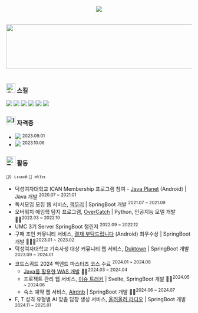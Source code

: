 <br/><br/>
<div align="center">
  <img src="https://capsule-render.vercel.app/api?text=Taeyoung🎯&animation=fadeIn&fontColor=46a4fb&fontSize=80&type=transparent&desc=Backend-Developer&descAlignY=90"/>
</div>
<br/><br/>
<a href="https://github.com/devxb/gitanimals">
  <img src="https://render.gitanimals.org/lines/sharpie1330?pet-id=2" width="1000" height="120"/>
</a>
<br/><br/>

### <img src="https://raw.githubusercontent.com/Tarikul-Islam-Anik/Animated-Fluent-Emojis/master/Emojis/Activities/Crystal%20Ball.png" alt="Crystal Ball" width="25" height="25" /> 스킬
<img src="https://img.shields.io/badge/Java-ED8B00?style=for-the-badge&logo=openjdk&logoColor=white"/></t>
<img src="https://img.shields.io/badge/Python-3776AB?style=for-the-badge&logo=python&logoColor=white"/> 
<img src="https://img.shields.io/badge/SpringBoot-6DB33F?style=for-the-badge&logo=springboot&logoColor=white"/>
<img src="https://img.shields.io/badge/MySQL-00000F?style=for-the-badge&logo=mysql&logoColor=white"/> 
<img src="https://img.shields.io/badge/Docker-2CA5E0?style=for-the-badge&logo=docker&logoColor=white"/> 
<img src="https://img.shields.io/badge/Amazon_AWS-FF9900?style=for-the-badge&logo=amazonaws&logoColor=white"/> 

### <img src="https://raw.githubusercontent.com/Tarikul-Islam-Anik/Animated-Fluent-Emojis/master/Emojis/Objects/Identification%20Card.png" alt="Identification Card" width="25" height="25" /> 자격증
- <img src="https://img.shields.io/badge/정보처리기사-51b4f5?style=for-the-badge&logo=coveralls&logoColor=black"/> <sup>2023.09.01
- <img src="https://img.shields.io/badge/SQL 개발자(SQLD)-f1e15a?style=for-the-badge&logo=coveralls&logoColor=black"/> <sup>2023.10.06

### <img src="https://raw.githubusercontent.com/Tarikul-Islam-Anik/Animated-Fluent-Emojis/master/Emojis/People/Technologist.png" alt="Technologist" width="25" height="25" />  활동
`🙋‍♀️ ʟᴇᴀᴅᴇʀ` `🏅 ᴘʀɪᴢᴇ`
- 덕성여자대학교 ICAN Membership 프로그램 참여 - [Java Planet](https://github.com/sharpie1330/java-planet) (Android) | Java 개발 <sup>2020.07 ~ 2021.01</sup>
- 독서모임 모집 웹 서비스, [책무리](https://github.com/chakmuri/chakmuri) | SpringBoot 개발 <sup>2021.07 ~ 2021.09</sup>
- 오버워치 에임핵 탐지 프로그램, [OverCatch](https://github.com/sharpie1330/OverCatch) | Python, 인공지능 모델 개발 🙋‍♀️<sup>2022.03 ~ 2022.10</sup>
- UMC 3기 Server SpringBoot 챌린저 <sup>2022.09 ~ 2022.12</sup>
- 구매 조언 커뮤니티 서비스, [결재 부탁드립니다](https://github.com/approval-please/approval-please-Spring) (Android) 최우수상 | SpringBoot 개발 🙋‍♀️🏅<sup>2023.01 ~ 2023.02</sup>
- 덕성여자대학교 기숙사생 대상 커뮤니티 웹 서비스, [Duktown](https://github.com/yoonhaorg/Duktown_Backend) | SpringBoot 개발 <sup>2023.09 ~ 2024.01</sup>
- 코드스쿼드 2024 백엔드 마스터즈 코스 수료 <sup>2024.01 ~ 2024.08</sup>
  - [Java를 활용한 WAS 개발](https://github.com/sharpie1330/be-was-neon) 🙋‍♀️<sup>2024.03 ~ 2024.04</sup>
  - 프로젝트 관리 웹 서비스, [이슈 트래커](https://github.com/sharpie1330/issue-tracker) | Svelte, SpringBoot 개발 🙋‍♀️<sup>2024.05 ~ 2024.06</sup>
  - 숙소 예약 웹 서비스, [Airdnb](https://github.com/sharpie1330/be-airdnb) | SpringBoot 개발 🙋‍♀️<sup>2024.06 ~ 2024.07</sup>
- F, T 성격 유형별 AI 맞춤 답장 생성 서비스, [올려올려 라디오](https://github.com/jellyyelly/bside409) | SpringBoot 개발 <sup>2024.11 ~ 2025.01</sup>
